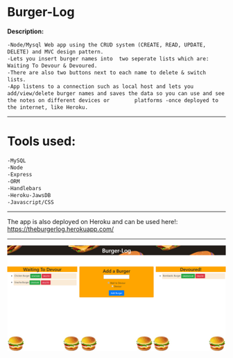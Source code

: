 # Burger-Log

**Description:**

    -Node/Mysql Web app using the CRUD system (CREATE, READ, UPDATE, DELETE) and MVC design pattern.
    -Lets you insert burger names into  two seperate lists which are: Waiting To Devour & Devoured.
    -There are also two buttons next to each name to delete & switch lists.
    -App listens to a connection such as local host and lets you add/view/delete burger names and saves the data so you can use and see the notes on different devices or        platforms -once deployed to the internet, like Heroku.

___________________________________________________________________________________________________________________________________

# Tools used:
    -MySQL
    -Node
    -Express
    -ORM
    -Handlebars
    -Heroku-JawsDB
    -Javascript/CSS 

___________________________________________________________________________________________________________________________________

The app is also deployed on Heroku and can be used here!: https://theburgerlog.herokuapp.com/
___________________________________________________________________________________________________________________________________

![Example profile](./example.png)
